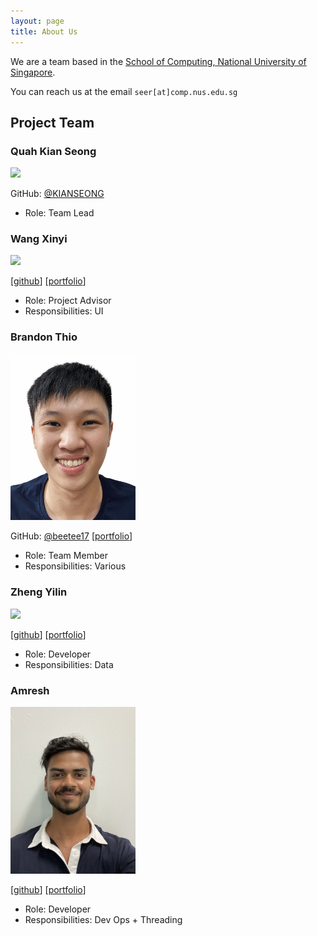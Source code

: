 ```yaml
---
layout: page
title: About Us
---
```


We are a team based in the [School of Computing, National University of Singapore](http://www.comp.nus.edu.sg).

You can reach us at the email `seer[at]comp.nus.edu.sg`

## Project Team

### Quah Kian Seong

<img src="images/kianseong.png" width="200px">

GitHub: [@KIANSEONG](https://github.com/KIANSEONG)

* Role: Team Lead

### Wang Xinyi

<img src="images/johndoe.png" width="200px">

[[github](https://github.com/wxy1203)]
[[portfolio](team/johndoe.md)]

* Role: Project Advisor
* Responsibilities: UI

### Brandon Thio

<img src="images/brandon.png" width="200px">

GitHub: [@beetee17](https://github.com/beetee17)
[[portfolio](team/johndoe.md)]

* Role: Team Member
* Responsibilities: Various

### Zheng Yilin


<img src="images/johndoe.png" width="200px">

[[github](http://github.com/yilinzyl)]
[[portfolio](team/johndoe.md)]

* Role: Developer
* Responsibilities: Data

### Amresh

<img src="images/amresh.png" width="200px">

[[github](http://github.com/amresh2000)]
[[portfolio](team/johndoe.md)]

* Role: Developer
* Responsibilities: Dev Ops + Threading
